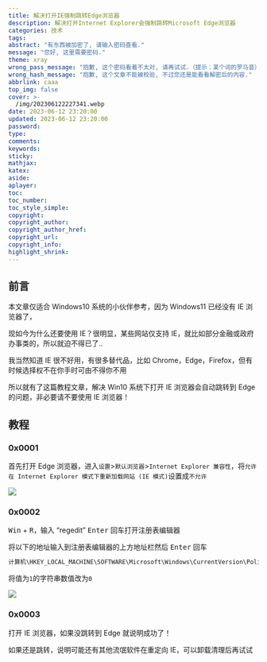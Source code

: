 ```yaml
---
title: 解决打开IE强制跳转Edge浏览器
description: 解决打开Internet Explorer会强制跳转Microsoft Edge浏览器
categories: 技术
tags:
abstract: "有东西被加密了, 请输入密码查看."
message: "您好, 这里需要密码."
theme: xray
wrong_pass_message: "抱歉, 这个密码看着不太对, 请再试试.（提示：某个词的罗马音）"
wrong_hash_message: "抱歉, 这个文章不能被校验, 不过您还是能看看解密后的内容."
abbrlink: caaa
top_img: false
cover: >-
  /img/202306122227341.webp
date: 2023-06-12 23:20:00
updated: 2023-06-12 23:20:00
password:
type:
comments:
keywords:
sticky:
mathjax:
katex:
aside:
aplayer:
toc:
toc_number:
toc_style_simple:
copyright:
copyright_author:
copyright_author_href:
copyright_url:
copyright_info:
highlight_shrink:
---
```


## 前言

本文章仅适合 Windows10 系统的小伙伴参考，因为 Windows11 已经没有 IE 浏览器了，

现如今为什么还要使用 IE？很明显，某些网站仅支持 IE，就比如部分金融或政府办事类的，所以就迫不得已了..

我当然知道 IE 很不好用，有很多替代品，比如 Chrome，Edge，Firefox，但有时候选择权不在你手时可由不得你不用

所以就有了这篇教程文章，解决 Win10 系统下打开 IE 浏览器会自动跳转到 Edge 的问题，非必要请不要使用 IE 浏览器！

## 教程

### 0x0001

首先打开 Edge 浏览器，进入`设置`>`默认浏览器`>`Internet Explorer 兼容性`，将`允许在 Internet Explorer 模式下重新加载网站 (IE 模式)`设置成`不允许`

![](/img/202306122317010.webp)

### 0x0002

<kbd>Win</kbd> + <kbd>R</kbd>，输入 “regedit” <kbd>Enter</kbd> 回车打开注册表编辑器

将以下的地址输入到注册表编辑器的上方地址栏然后 <kbd>Enter</kbd> 回车

```markdown
计算机\HKEY_LOCAL_MACHINE\SOFTWARE\Microsoft\Windows\CurrentVersion\Policies\Ext\CLSID
```

将值为`1`的字符串数值改为`0`

![](/img/202306122319584.webp)

### 0x0003

打开 IE 浏览器，如果没跳转到 Edge 就说明成功了！

如果还是跳转，说明可能还有其他流氓软件在重定向 IE，可以卸载清理后再试试
